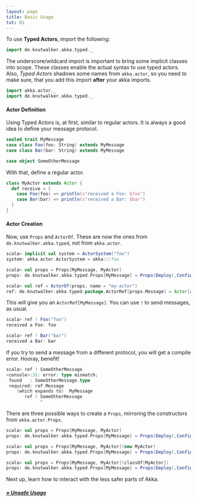 ```yaml
---
layout: page
title: Basic Usage
tut: 01
---
```


To use **Typed Actors**, import the following:

```scala
import de.knutwalker.akka.typed._
```

The underscore/wildcard import is important to bring some implicit classes into scope.
These classes enable the actual syntax to use typed actors.
Also, _Typed Actors_ shadows some names from `akka.actor`, so you need to make sure, that you add this import **after** your akka imports.
 
```scala
import akka.actor._
import de.knutwalker.akka.typed._
```

#### Actor Definition

Using Typed Actors is, at first, similar to regular actors.
It is always a good idea to define your message protocol.

```scala
sealed trait MyMessage
case class Foo(foo: String) extends MyMessage
case class Bar(bar: String) extends MyMessage

case object SomeOtherMessage
```

With that, define a regular actor.

```scala
class MyActor extends Actor {
  def receive = {
    case Foo(foo) => println(s"received a Foo: $foo")
    case Bar(bar) => println(s"received a Bar: $bar")
  }
}
```

#### Actor Creation

Now, use `Props` and `ActorOf`. These are now the ones from `de.knutwalker.akka.typed`, not from `akka.actor`.

```scala
scala> implicit val system = ActorSystem("foo")
system: akka.actor.ActorSystem = akka://foo

scala> val props = Props[MyMessage, MyActor]
props: de.knutwalker.akka.typed.Props[MyMessage] = Props(Deploy(,Config(SimpleConfigObject({})),NoRouter,NoScopeGiven,,),class MyActor,List())

scala> val ref = ActorOf(props, name = "my-actor")
ref: de.knutwalker.akka.typed.package.ActorRef[props.Message] = Actor[akka://foo/user/my-actor#789057462]
```

This will give you an `ActorRef[MyMessage]`. You can use `!` to send messages, as usual.

```scala
scala> ref ! Foo("foo")
received a Foo: foo

scala> ref ! Bar("bar")
received a Bar: bar
```

If you try to send a message from a different protocol, you will get a compile error. Hooray, benefit!

```scala
scala> ref ! SomeOtherMessage
<console>:31: error: type mismatch;
 found   : SomeOtherMessage.type
 required: ref.Message
    (which expands to)  MyMessage
       ref ! SomeOtherMessage
             ^
```

There are three possible ways to create a `Props`, mirroring the constructors from `akka.actor.Props`.

```scala
scala> val props = Props[MyMessage, MyActor]
props: de.knutwalker.akka.typed.Props[MyMessage] = Props(Deploy(,Config(SimpleConfigObject({})),NoRouter,NoScopeGiven,,),class MyActor,List())

scala> val props = Props[MyMessage, MyActor](new MyActor)
props: de.knutwalker.akka.typed.Props[MyMessage] = Props(Deploy(,Config(SimpleConfigObject({})),NoRouter,NoScopeGiven,,),class akka.actor.TypedCreatorFunctionConsumer,List(class MyActor, <function0>))

scala> val props = Props[MyMessage, MyActor](classOf[MyActor])
props: de.knutwalker.akka.typed.Props[MyMessage] = Props(Deploy(,Config(SimpleConfigObject({})),NoRouter,NoScopeGiven,,),class MyActor,List())
```

Next up, learn how to interact with the less safer parts of Akka.

##### [&raquo; Unsafe Usage](unsafe.html)




